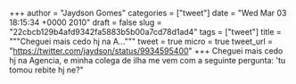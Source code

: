 
+++
author = "Jaydson Gomes"
categories = ["tweet"]
date = "Wed Mar 03 18:15:34 +0000 2010"
draft = false
slug = "22cbcb129b4afd9342fa5883b5b00a7cd78d1ad4"
tags = ["tweet"]
title = """Cheguei mais cedo hj na A..."""
tweet = true
micro = true
tweet_url = "https://twitter.com/jaydson/status/9934595400"
+++
Cheguei mais cedo hj na Agencia, e minha colega de ilha me vem com a seguinte pergunta: 'tu tomou rebite hj ne?"
